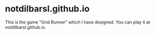 # notdilbarsl.github.io
This is the game "Grid Runner" which I have designed. 
You can play it at notdilbarsl.github.io.
